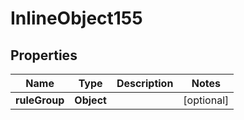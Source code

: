 

# InlineObject155

## Properties

Name | Type | Description | Notes
------------ | ------------- | ------------- | -------------
**ruleGroup** | **Object** |  |  [optional]



